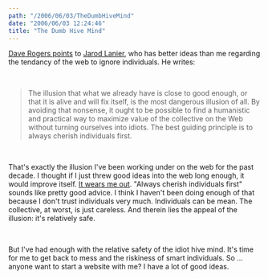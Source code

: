 ```yaml
---
path: "/2006/06/03/TheDumbHiveMind" 
date: "2006/06/03 12:24:46" 
title: "The Dumb Hive Mind" 
---
```

<p><a href="http://homepage.mac.com/dave_rogers/GHD06-06.html#note_2833">Dave Rogers points</a> to <a href="http://www.edge.org/documents/archive/edge183.html">Jarod Lanier</a>, who has better ideas than me regarding the tendancy of the web to ignore individuals. He writes:</p><br><blockquote><p>The illusion that what we already have is close to good enough, or that it is alive and will fix itself, is the most dangerous illusion of all. By avoiding that nonsense, it ought to be possible to find a humanistic and practical way to maximize value of the collective on the Web without turning ourselves into idiots. The best guiding principle is to always cherish individuals first.</p></blockquote><br><p>That's exactly the illusion I've been working under on the web for the past decade. I thought if I just threw good ideas into the web long enough, it would improve itself. <a href="http://lyricwiki.org/Radiohead:Fake_Plastic_Trees">It wears me out</a>. "Always cherish individuals first" sounds like pretty good advice. I think I haven't been doing enough of that because I don't trust individuals very much. Individuals can be mean. The collective, at worst, is just careless. And therein lies the appeal of the illusion: it's relatively safe.</p><br><p>But I've had enough with the relative safety of the idiot hive mind. It's time for me to get back to mess and the riskiness of smart individuals. So &#8230; anyone want to start a website with me? I have a lot of good ideas.</p>